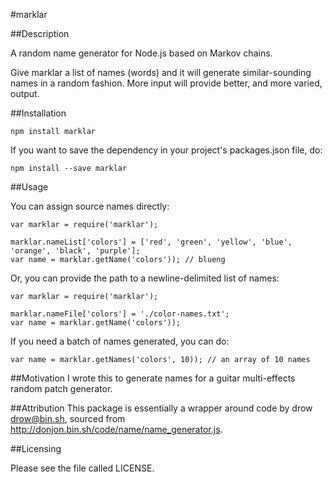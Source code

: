 #marklar

##Description

A random name generator for Node.js based on Markov chains.

Give marklar a list of names (words) and it will generate similar-sounding names in a random fashion. More input will provide better, and more varied, output.


##Installation

`npm install marklar`

If you want to save the dependency in your project's packages.json file, do:

`npm install --save marklar`


##Usage

You can assign source names directly:
```
var marklar = require('marklar');

marklar.nameList['colors'] = ['red', 'green', 'yellow', 'blue', 'orange', 'black', 'purple'];
var name = marklar.getName('colors')); // blueng
```
Or, you can provide the path to a newline-delimited list of names:
```
var marklar = require('marklar');

marklar.nameFile['colors'] = './color-names.txt';
var name = marklar.getName('colors'));
```

If you need a batch of names generated, you can do:

`var name = marklar.getNames('colors', 10)); // an array of 10 names`

##Motivation
I wrote this to generate names for a guitar multi-effects random patch generator.

##Attribution
This package is essentially a wrapper around code by drow <drow@bin.sh>, sourced from http://donjon.bin.sh/code/name/name_generator.js.

##Licensing

  Please see the file called LICENSE.



